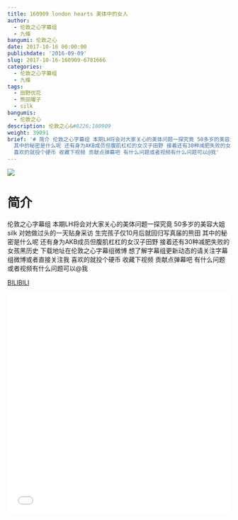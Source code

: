 ```yaml
---
title: 160909 london hearts 美体中的女人
author:
  - 伦敦之心字幕组
  - 九條
bangumi: 伦敦之心
date: 2017-10-16 00:00:00
publishdate: '2016-09-09'
slug: 2017-10-16-160909-6781666
categories:
  - 伦敦之心字幕组
  - 九條
tags:
  - 田野优花
  - 熊田曜子
  - silk
bangumis:
  - 伦敦之心
description: 伦敦之心&#8226;160909
weight: 39091
brief: '# 简介 伦敦之心字幕组 本期LH将会对大家关心的美体问题一探究竟 50多岁的美容大姐silk 对她做过头的一天贴身采访 生完孩子仅10月后就回归写真届的熊田
  其中的秘密是什么呢 还有身为AKB成员但腹肌杠杠的女汉子田野 接着还有30种减肥失败的女孩黑历史 下载地址在伦敦之心字幕组微博 想了解字幕组更新动态的请关注字幕组微博或者直接关注我
  喜欢的就投个硬币 收藏下视频 贡献点弹幕吧 有什么问题或者视频有什么问题可以@我'
---
```


![](https://i.imgur.com/Vam96vj.jpg)

# 简介  
伦敦之心字幕组 本期LH将会对大家关心的美体问题一探究竟  50多岁的美容大姐silk 对她做过头的一天贴身采访 生完孩子仅10月后就回归写真届的熊田 其中的秘密是什么呢 还有身为AKB成员但腹肌杠杠的女汉子田野 接着还有30种减肥失败的女孩黑历史 下载地址在伦敦之心字幕组微博 想了解字幕组更新动态的请关注字幕组微博或者直接关注我 喜欢的就投个硬币 收藏下视频 贡献点弹幕吧
有什么问题或者视频有什么问题可以@我

  [BILIBILI](https://www.bilibili.com/video/av6781666/)


<div class="vcontainer">  <iframe class='video' src="//www.bilibili.com/blackboard/player.html?aid=6781666" width="100%" height="500" frameborder="0" allowfullscreen="allowfullscreen"></iframe></div>
